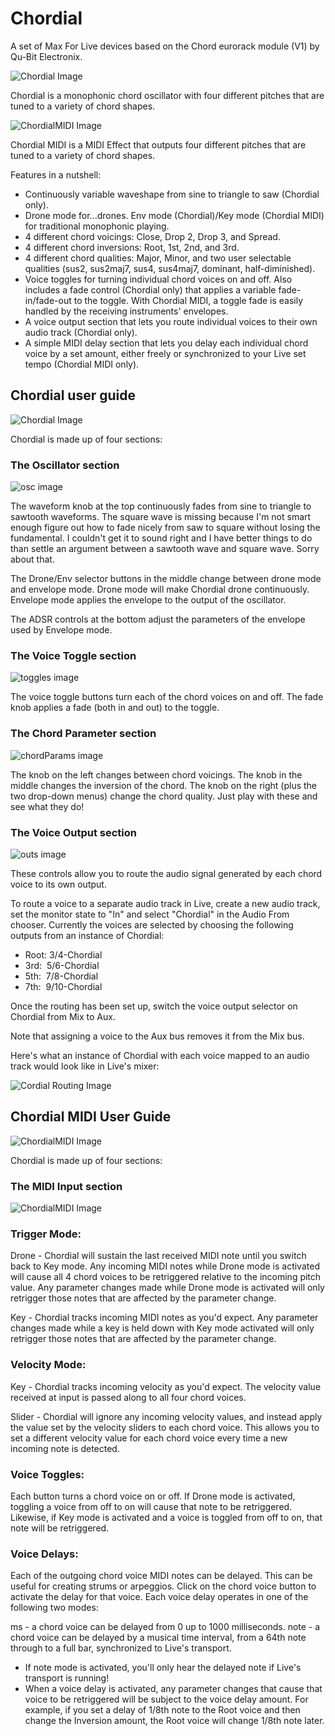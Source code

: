 # Chordial
A set of Max For Live devices based on the Chord eurorack module (V1) by Qu-Bit Electronix.

![Chordial Image](img/Chordial.jpg)

Chordial is a monophonic chord oscillator with four different pitches that are tuned to a variety of chord shapes.  

![ChordialMIDI Image](img/ChordialMIDI.jpg)

Chordial MIDI is a MIDI Effect that outputs four different pitches that are tuned to a variety of chord shapes.

Features in a nutshell:

- Continuously variable waveshape from sine to triangle to saw (Chordial only).
- Drone mode for...drones. Env mode (Chordial)/Key mode (Chordial MIDI) for traditional monophonic playing.
- 4 different chord voicings: Close, Drop 2, Drop 3, and Spread.
- 4 different chord inversions: Root, 1st, 2nd, and 3rd.
- 4 different chord qualities: Major, Minor, and two user selectable qualities (sus2, sus2maj7, sus4, sus4maj7, dominant, half-diminished). 
- Voice toggles for turning individual chord voices on and off. Also includes a fade control (Chordial only) that applies a variable fade-in/fade-out to the toggle. With Chordial MIDI, a toggle fade is easily handled by the receiving instruments' envelopes.
- A voice output section that lets you route individual voices to their own audio track (Chordial only).
- A simple MIDI delay section that lets you delay each individual chord voice by a set amount, either freely or synchronized to your Live set tempo (Chordial MIDI only).

## Chordial user guide

![Chordial Image](img/Chordial.jpg)

Chordial is made up of four sections:

### The Oscillator section

![osc image](img/osc.jpg)

The waveform knob at the top continuously fades from sine to triangle to sawtooth waveforms. The square wave is missing because 
I'm not smart enough figure out how to fade nicely from saw to square without losing the fundamental. I couldn't get it to sound
right and I have better things to do than settle an argument between a sawtooth wave and square wave. Sorry about that.

The Drone/Env selector buttons in the middle change between drone mode and envelope mode. Drone mode will make Chordial drone 
continuously. Envelope mode applies the envelope to the output of the oscillator.

The ADSR controls at the bottom adjust the parameters of the envelope used by Envelope mode.

### The Voice Toggle section

![toggles image](img/toggles.jpg)

The voice toggle buttons turn each of the chord voices on and off. The fade knob applies a fade (both in and out) to the toggle.

### The Chord Parameter section

![chordParams image](img/chordParams.jpg)

The knob on the left changes between chord voicings.  The knob in the middle changes the inversion of the chord. The knob on the 
right (plus the two drop-down menus) change the chord quality. Just play with these and see what they do!

### The Voice Output section

![outs image](img/outs.jpg)

These controls allow you to route the audio signal generated by each chord voice to its own output.

To route a voice to a separate audio track in Live, create a new audio track, set the monitor state to "In" and select "Chordial" in the Audio From chooser. Currently the voices are selected by choosing the following outputs from an instance of Chordial:

- Root: 3/4-Chordial
- 3rd:  5/6-Chordial
- 5th:  7/8-Chordial
- 7th:  9/10-Chordial

Once the routing has been set up, switch the voice output selector on Chordial from Mix to Aux.

Note that assigning a voice to the Aux bus removes it from the Mix bus.

Here's what an instance of Chordial with each voice mapped to an audio track would look like in Live's mixer:

![Cordial Routing Image](img/chordial-routing.jpg)

## Chordial MIDI User Guide

![ChordialMIDI Image](img/ChordialMIDI.jpg)

Chordial is made up of four sections:

### The MIDI Input section

![ChordialMIDI Image](img/ChordialMIDI.jpg)


### Trigger Mode:

Drone - Chordial will sustain the last received MIDI note until you switch back to Key mode. Any incoming
MIDI notes while Drone mode is activated will cause all 4 chord voices to be retriggered relative to the
incoming pitch value. Any parameter changes made while Drone mode is activated will only retrigger those
notes that are affected by the parameter change.

Key - Chordial tracks incoming MIDI notes as you'd expect. Any parameter changes made while a key is held down
with Key mode activated will only retrigger those notes that are affected by the parameter change.

### Velocity Mode:

Key - Chordial tracks incoming velocity as you'd expect. The velocity value received at input is passed along
to all four chord voices.

Slider - Chordial will ignore any incoming velocity values, and instead apply the value set by the velocity sliders
to each chord voice. This allows you to set a different velocity value for each chord voice every time a new incoming
note is detected.

### Voice Toggles:

Each button turns a chord voice on or off. If Drone mode is activated, toggling a voice from off to on will cause
that note to be retriggered. Likewise, if Key mode is activated and a voice is toggled from off to on, that note
will be retriggered.

### Voice Delays:

Each of the outgoing chord voice MIDI notes can be delayed. This can be useful for creating strums or arpeggios. Click on the
chord voice button to activate the delay for that voice. Each voice delay operates in one of the following two modes:

ms - a chord voice can be delayed from 0 up to 1000 milliseconds.
note - a chord voice can be delayed by a musical time interval, from a 64th note through to a full bar, synchronized
to Live's transport.

* If note mode is activated, you'll only hear the delayed note if Live's transport is running!
* When a voice delay is activated, any parameter changes that cause that voice to be retriggered will be
  subject to the voice delay amount. For example, if you set a delay of 1/8th note to the Root voice and then
  change the Inversion amount, the Root voice will change 1/8th note later.
